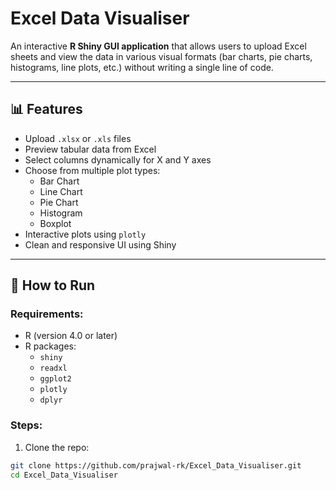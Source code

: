 # Excel Data Visualiser

An interactive **R Shiny GUI application** that allows users to upload Excel sheets and view the data in various visual formats (bar charts, pie charts, histograms, line plots, etc.) without writing a single line of code.

---

## 📊 Features

- Upload `.xlsx` or `.xls` files
- Preview tabular data from Excel
- Select columns dynamically for X and Y axes
- Choose from multiple plot types:
  - Bar Chart
  - Line Chart
  - Pie Chart
  - Histogram
  - Boxplot
- Interactive plots using `plotly`
- Clean and responsive UI using Shiny

---

## 🚀 How to Run

### Requirements:
- R (version 4.0 or later)
- R packages:
  - `shiny`
  - `readxl`
  - `ggplot2`
  - `plotly`
  - `dplyr`

### Steps:
1. Clone the repo:

```bash
git clone https://github.com/prajwal-rk/Excel_Data_Visualiser.git
cd Excel_Data_Visualiser
